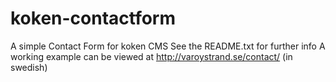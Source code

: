 # koken-contactform
A simple Contact Form for koken CMS
See the README.txt for further info
A working example can be viewed at http://varoystrand.se/contact/ (in swedish)
